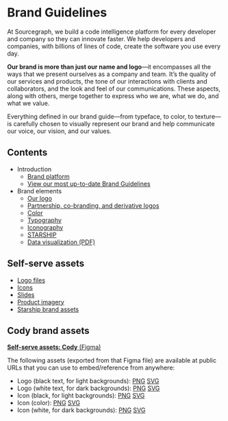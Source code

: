 # Brand Guidelines

At Sourcegraph, we build a code intelligence platform for every developer and company so they can innovate faster.
We help developers and companies, with billions of lines of code, create the software you use every day.

<strong class="text-vivid-violet">Our brand is more than just our name and logo</strong>—it encompasses all the ways that we present ourselves
as a company and team. It’s the quality of our services and products, the tone of our interactions with
clients and collaborators, and the look and feel of our communications. These aspects, along with others,
merge together to express who we are, what we do,
and what we value.

Everything defined in our brand guide—from typeface, to color, to texture—is carefully chosen to visually represent our brand and help communicate our voice, our vision, and our values.

## Contents

<object role="img" data="how_we_express_our_brand.svg" style="float: right; margin-left: 2rem; max-width: 30rem"></object>

- Introduction
  - [Brand platform](brand-platform.md)
  - [View our most up-to-date Brand Guidelines](https://www.figma.com/proto/FgyGEwbhLuXgIKOh3If74s/Brand-Guidelines?page-id=0%3A1&node-id=365%3A7256&viewport=137%2C629%2C0.04&scaling=min-zoom)
- Brand elements
  - [Our logo](https://www.figma.com/proto/FgyGEwbhLuXgIKOh3If74s/Brand-Guidelines?page-id=360%3A3767&node-id=365%3A7328&viewport=423%2C417%2C0.04&scaling=contain)
  - [Partnership, co-branding, and derivative logos](https://www.figma.com/proto/FgyGEwbhLuXgIKOh3If74s/Brand-Guidelines?page-id=360%3A3404&node-id=365%3A7337&viewport=538%2C294%2C0.07&scaling=contain)
  - [Color](https://www.figma.com/file/FgyGEwbhLuXgIKOh3If74s/Brand-Guidelines?node-id=360%3A5678)
  - [Typography](https://www.figma.com/proto/FgyGEwbhLuXgIKOh3If74s/Brand-Guidelines?page-id=360%3A5452&node-id=366%3A7352&viewport=350%2C579%2C0.05&scaling=contain)
  - [Iconography](https://www.figma.com/proto/FgyGEwbhLuXgIKOh3If74s/Brand-Guidelines?page-id=360%3A6555&node-id=366%3A7377&viewport=423%2C417%2C0.12&scaling=contain)
  - [STARSHIP](https://www.figma.com/proto/FgyGEwbhLuXgIKOh3If74s/Brand-Guidelines?page-id=144%3A2377&node-id=366%3A7380&viewport=244%2C425%2C0.04&scaling=contain)
  - [Data visualization (PDF)](https://sourcegraphstatic.com/Sourcegraph_Brand_Guidelines.pdf#page=57)

## Self-serve assets

- [Logo files](https://www.figma.com/file/522fTKlS2R6fzzs9EGNvpk/Logos?node-id=0%3A1)
- [Icons](https://www.figma.com/file/gh8Pnk0XowDq55RmqUkO7k/Icon-library?node-id=0%3A9)
- [Slides](https://docs.google.com/presentation/u/0/?ftv=1&tgif=d)
- [Product imagery](https://www.figma.com/file/VkNYkLBsxhtrhOHRuje28p/Product-Imagery?node-id=0%3A1&t=8EaDRxtvEuC7kXxZ-0)
- [Starship brand assets](https://www.figma.com/file/lXvp8a2qoAU5L5sm4Woisu/STARSHIP-brand-assets?node-id=91%3A1816&t=8EaDRxtvEuC7kXxZ-0)

## Cody brand assets

[**Self-serve assets: Cody** (Figma)](https://www.figma.com/file/2XpWfh4GVreBPH6TgPK5Fe/%F0%9F%98%89-Cody)

The following assets (exported from that Figma file) are available at public URLs that you can use to embed/reference from anywhere:

- Logo (black text, for light backgrounds): [PNG](https://storage.googleapis.com/sourcegraph-assets/cody/20230417/logomark-default-text-black.png) [SVG](https://storage.googleapis.com/sourcegraph-assets/cody/20230417/logomark-default-text-black.svg)
- Logo (white text, for dark backgrounds): [PNG](https://storage.googleapis.com/sourcegraph-assets/cody/20230417/logomark-default-text-white.png) [SVG](https://storage.googleapis.com/sourcegraph-assets/cody/20230417/logomark-default-text-white.svg)
- Icon (black, for light backgrounds): [PNG](https://storage.googleapis.com/sourcegraph-assets/cody/20230417/logomark-black.png) [SVG](https://storage.googleapis.com/sourcegraph-assets/cody/20230417/logomark-black.svg)
- Icon (color): [PNG](https://storage.googleapis.com/sourcegraph-assets/cody/20230417/logomark-default.png) [SVG](https://storage.googleapis.com/sourcegraph-assets/cody/20230417/logomark-default.svg)
- Icon (white, for dark backgrounds): [PNG](https://storage.googleapis.com/sourcegraph-assets/cody/20230417/logomark-white.png) [SVG](https://storage.googleapis.com/sourcegraph-assets/cody/20230417/logomark-white.svg)
